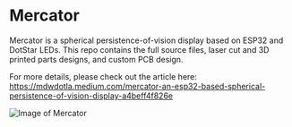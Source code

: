 # Mercator

Mercator is a spherical persistence-of-vision display based on ESP32 and
DotStar LEDs. This repo contains the full source files, laser cut and 3D
printed parts designs, and custom PCB design.

For more details, please check out the article here:
https://mdwdotla.medium.com/mercator-an-esp32-based-spherical-persistence-of-vision-display-a4beff4f826e

![Image of Mercator](https://github.com/mdwelsh/mercator/mercator.jpg)
